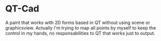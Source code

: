 # QT-Cad

A paint that works with 2D forms based in QT without using scene or graphicsview. Actually I'm trying to map all points by myself to keep
the control in my hands, no responsabilities to QT that works just to output.
